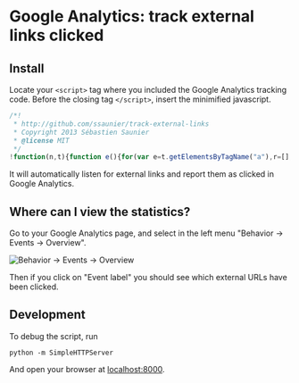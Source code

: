 # Google Analytics: track external links clicked

## Install

Locate your `<script>` tag where you included the Google Analytics tracking code.
Before the closing tag `</script>`, insert the minimified javascript.

```js
/*!
 * http://github.com/ssaunier/track-external-links
 * Copyright 2013 Sébastien Saunier
 * @license MIT
 */
!function(n,t){function e(){for(var e=t.getElementsByTagName("a"),r=[],a=0;a<e.length;++a){var o=e[a];o.host!=n.location.host&&r.push(o)}return r}function r(){var e=this;return n._gaq&&_gaq.push(["_trackEvent","External link","Click",e.href]),setTimeout(function(){t.location.href=e.href},100),!1}n.addEventListener("load",function(){var n=e();for(var t in n)n[t].addEventListener("click",r)})}(window,document);
```

It will automatically listen for external links and report them as clicked in Google Analytics.

## Where can I view the statistics?

Go to your Google Analytics page, and select in the left menu "Behavior -> Events -> Overview".

![Behavior -> Events -> Overview](https://raw.github.com/ssaunier/track-external-links/master/img/behavior_events_overview.png)

Then if you click on "Event label" you should see which external URLs have been clicked.

## Development

To debug the script, run

    python -m SimpleHTTPServer

And open your browser at [localhost:8000](http://localhost:8000).